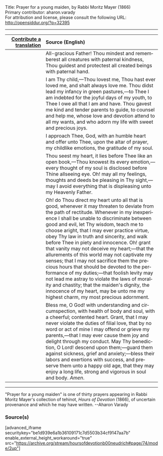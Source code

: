 <html>
<head></head>
<body>
Title: Prayer for a young maiden, by Rabbi Moritz Mayer (1866)<br />
Primary contributor: aharon.varady<br />
For attribution and license, please consult the following URL: <a href="http://opensiddur.org/?p=32395">http://opensiddur.org/?p=32395</a>
<p />
<hr />

<table style="margin-left: auto;margin-right: auto;" class="draggable">
<thead><tr><th id="x" style="text-align: right;"><a href="/contributing/upload/">Contribute a translation</a></th><th style="text-align: left;">Source (English)</th></tr></thead>
<tbody>
<tr><td style="vertical-align:top;" width="25%">
<div class="liturgy" lang="he">

</span></div></td>
 
<td style="vertical-align:top;">
<div class="english" lang="en">
All-gracious Father! Thou mindest and rememberest all creatures with paternal kindness, Thou guidest and protectest all created beings with paternal hand. 
</div></td></tr>


<tr><td style="vertical-align:top;">
<div class="liturgy" lang="he">

</span></div></td>
 
<td style="vertical-align:top;">
<div class="english" lang="en">
I am Thy child,—Thou lovest me, Thou hast ever loved me, and shalt always love me. Thou didst lead my infancy in green pastures,—to Thee I am indebted for the joyful days of my youth, to Thee I owe all that I am and have. Thou gavest me kind and tender parents to guide, to counsel and help me, whose love and devotion attend to all my wants, and who adorn my life with sweet and precious joys. 
</div></td></tr>


<tr><td style="vertical-align:top;">
<div class="liturgy" lang="he">

</span></div></td>
 
<td style="vertical-align:top;">
<div class="english" lang="en">
I approach Thee, God, with an humble heart and offer unto Thee, upon the altar of prayer, my childlike emotions, the gratitude of my soul. 
</div></td></tr>


<tr><td style="vertical-align:top;">
<div class="liturgy" lang="he">

</span></div></td>
 
<td style="vertical-align:top;">
<div class="english" lang="en">
Thou seest my heart, it lies before Thee like an open book,—Thou knowest its every emotion,—every thought of my soul is disclosed before Thine allseeing eye. Oh! may all my feelings, thoughts and deeds be pleasing in Thy sight,—may I avoid everything that is displeasing unto my Heavenly Father. 
</div></td></tr>


<tr><td style="vertical-align:top;">
<div class="liturgy" lang="he">

</span></div></td>
 
<td style="vertical-align:top;">
<div class="english" lang="en">
Oh! do Thou direct my heart unto all that is good, whenever it may threaten to deviate from the path of rectitude. Whenever in my inexperience I shall be unable to discriminate between good and evil, let Thy wisdom, teach me to choose aright, that I may ever practice virtue, obey Thy law in truth and sincerity, and walk before Thee in piety and innocence. Oh! grant that vanity may not deceive my heart;—that the allurements of this world may not captivate my senses; that I may not sacrifice them the precious hours that should be devoted to the performance of my duties;—that foolish levity may not lead me astray to violate the laws of morality and chastity; that the maiden's dignity, the innocence of my heart, may be unto me my highest charm, my most precious adornment. 
</div></td></tr>


<tr><td style="vertical-align:top;">
<div class="liturgy" lang="he">

</span></div></td>
 
<td style="vertical-align:top;">
<div class="english" lang="en">
Bless me, O God! with understanding and circumspection, with health of body and soul, with a cheerful; contented heart. Grant, that I may never violate the duties of filial love, that by no word or act of mine I may offend or grieve my parents,—that I may ever cause them joy and delight through my conduct. May Thy benediction, O Lord! descend upon them;—guard them against sickness, grief and anxiety;—bless their labors and exertions with success, and preserve them unto a happy old age, that they may enjoy a long life, strong and vigorous in soul and body. <em>Amen</em>. 
</div></td></tr>
</tbody></table>

<hr />

"Prayer for a young maiden" is one of thirty prayers appearing in Rabbi Moritz Mayer's collection of tehinot, <em>Hours of Devotion</em> (1866), of uncertain provenance and which he may have written. --Aharon Varady

<h3>Source(s)</h3>

[advanced_iframe securitykey="be1d939e6a1b36109171c7d5503b34cf9147aa7b" enable_external_height_workaround="true" src="https://archive.org/stream/hoursofdevotionb00neudrich#page/74/mode/2up"]

&nbsp;
</body>
</html>